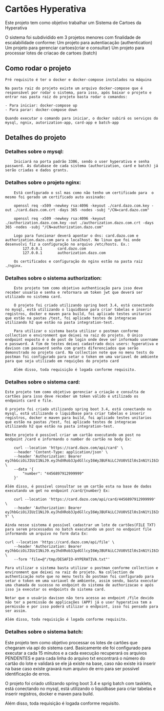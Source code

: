 
# Cartões Hyperativa

Este projeto tem como objetivo trabalhar um Sistema de Cartoes da Hyperativa

O sistema foi subdividido em 3 projetos menores com finalidade de escalabilidade conforme:
    Um projeto para autentiacação (authentication)
    Um projeto para gerenciar cartoes(criar e consultar)
    Um projeto para processar lotes de criacao de cartoes (batch)

## Como rodar o projeto

    Pré requisito é ter o docker e docker-compose instalados na máquina
    
    Na pasta raiz do projeto existe um arquivo docker-compose que é responsável por rodar o sistema, para isso, após baixar o projeto e entrar nas pasta raiz do projeto basta rodar o comandos:
    
    - Para iniciar: docker-compose up
    - Para parar: docker-compose down

    Quando executar o comando para iniciar, o docker subirá os serviços do mysql, ngnix, autorization-app, card-app e batch-app

## Detalhes do projeto

### Detalhes sobre o mysql:
        Iniciará na porta padrão 3306, sendo o user hyperativa e senha password. As database de cada sistema (authorization, card e batch) já serão criadas e dados grants.
    
### Detalhes sobre o projeto nginx:
        Está configurado o ssl mas como não tenho um certificado para  o mesmo foi gerado um certificado auto assinado:
        
        openssl req -x509 -newkey rsa:4096 -keyout ./card.dazo.com.key -out ./card.dazo.com.crt -days 365 -nodes -subj "/CN=card.dazo.com"

        openssl req -x509 -newkey rsa:4096 -keyout ./authorization.dazo.com.key -out ./authorization.dazo.com.crt -days 365 -nodes -subj "/CN=authorization.dazo.com"

        Logo para funcionar deverá apontar o dns: card.dazo.com e authorization.dazo.com para o localhost. No linux que foi onde desenvolvi fiz a configuração no arquivo /etc/hosts. Ex.:
            127.0.0.1       card.dazo.com
            127.0.0.1       authorization.dazo.com

        Os certificados e configuração do nginx estão na pasta raiz ./nginx.
    
### Detalhes sobre o sistema authorization:

        Este projeto tem como objetivo authenticação para isso deve receber usuario e senha e retornara um token jwt que deverá ser utilizado no sistema card.
        
        O projeto foi criado utilizando spring boot 3.4, está conectando no mysql, está utilizando o liquidbase para criar tabelas e inserir registros, docker e maven para build, foi aplicado testes unitarios que estão na pastas /test, foi aplicado testes de integracao utilizando h2 que estão na pasta integration-test.
       
        Para utilizar o sistema basta utilizar o postman conforme collection e environment que deixei na raiz do projeto. O único endpoint exposto é o de post de login onde deve ser informado username e password. A fim de testes deixei cadastrado dois users: hyperativa e davison com password senha com grants diferenciados que serão demonstrado no projeto card. Na collection note que no menu tests do postman foi configurado para setar o token em uma variavel de ambiente para que seja utilizado em requições do projeto card

        Além disso, toda requisição é logada conforme requisito.

### Detalhes sobre o sistema card:

    Este projeto tem como objetivo gerenciar a criação e consulta de cartões para isso deve receber um token válido e utilizado os endpoints card e file.
    
    O projeto foi criado utilizando spring boot 3.4, está conectando no mysql, está utilizando o liquidbase para criar tabelas e inserir registros, docker e maven para build, foi aplicado testes unitarios que estão na pastas /test, foi aplicado testes de integracao utilizando h2 que estão na pasta integration-test.

    Neste projeto é possível criar um cartão executando um post no endpoint /card e informando o number do cartão no body Ex:

        curl --location 'https://card.dazo.com/api/card' \
        --header 'Content-Type: application/json' \
        --header 'Authorization: Bearer eyJhbGciOiJIUzI1NiJ9.eyJhdXRob3JpdGllcyI6WyJBUFAiLCJVU0VSIl0sInN1YiI6Imh5cGVyYXRpdmEiLCJpYXQiOjE3NDMzNTU3NTgsImV4cCI6MTc0MzM1NzU1OH0.ClAeG8uib10g_6AoJD_pISagoKgoOoF3Sit6Glvp1CI' \
        --data '{
            "number": "4456897912999999"
        }'

    Além disso, é possível consultar se um cartão esta na base de dados executando um get no endpoint /card/{number} Ex:

        curl --location 'https://card.dazo.com/api/card/4456897912999999' \
        --header 'Authorization: Bearer eyJhbGciOiJIUzI1NiJ9.eyJhdXRob3JpdGllcyI6WyJBUFAiLCJVU0VSIl0sInN1YiI6Imh5cGVyYXRpdmEiLCJpYXQiOjE3NDMzNTg5NzUsImV4cCI6MTc0MzM2MDc3NX0.avphPcqNw3ooGaIuDCBh4AnvYijOsIkDxRjfWxfrQ-Y' \

    Ainda nesse sistema é possível cadastrar um lote de cartões(FILE TXT) para serem processados no batch executando um post no endpoint file informando um arquivo no form data Ex: 

    curl --location 'https://card.dazo.com/api/file' \
        --header 'Authorization: Bearer eyJhbGciOiJIUzI1NiJ9.eyJhdXRob3JpdGllcyI6WyJBUFAiLCJVU0VSIl0sInN1YiI6Imh5cGVyYXRpdmEiLCJpYXQiOjE3NDMzNTU3NTgsImV4cCI6MTc0MzM1NzU1OH0.ClAeG8uib10g_6AoJD_pISagoKgoOoF3Sit6Glvp1CI' \
        --form 'file=@"/tmp/DESAFIO-HYPERATIVA.txt"'

    Para utilizar o sistema basta utilizar o postman conforme collection e environment que deixei na raiz do projeto. Na collection de authenticação note que no menu tests do postman foi configurado para setar o token em uma variavel de ambiente, assim sendo, basta executar uma chamada de sucesso no endpoint do sistema de authorizacao e após isso ja executar os endpoints do sistema card.

    Notar que o usuário davison não tera acesso ao endpoint /file devido não ter a permissão de applicações (APP) já o user hyperativa tem a permissão e por isso poderá utilizar o endpoint, isso foi pensado para ser assim. 

    Além disso, toda requisição é logada conforme requisito.

### Detalhes sobre o sistema batch:

  Este projeto tem como objetivo processar os lotes de cartões que chegaram via api do sistema card. Basicamente ele foi configurado para executar a cada 15 minutos e a cada execução recuperará os arquivos PENDENTES e para cada linha do arquivo txt encontrará o número do cartão do lote e validará se ele já existe na base, caso não existe irá inserir na base caso existe gravará num arquivo de erro para ser possível identificação de erros.
  
  O projeto foi criado utilizando spring boot 3.4 e sprig batch com tasklets, está conectando no mysql, está utilizando o liquidbase para criar tabelas e inserir registros, docker e maven para build.

  Além disso, toda requisição é logada conforme requisito.
